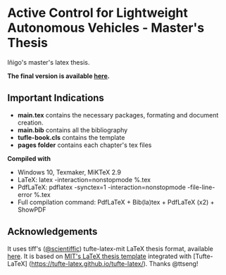 ﻿# Active Control for Lightweight Autonomous Vehicles - Master's Thesis
Iñigo's master's latex thesis.

**The final version is available [here](https://github.com/imartinezl/MIT-Media-Lab-latex-thesis/blob/master/main_backup.pdf).**

## Important Indications
-	**main.tex** contains the necessary packages, formating and document creation.
-	**main.bib** contains all the bibliography
-	**tufle-book.cls** contains the template
-	**pages folder** contains each chapter's tex files

**Compiled with**
-	Windows 10, Texmaker, MiKTeX 2.9
-	LaTeX: latex -interaction=nonstopmode %.tex
-	PdfLaTeX:  pdflatex -synctex=1 -interaction=nonstopmode -file-line-error %.tex
-	Full compilation command: PdfLaTeX + Bib(la)tex + PdfLaTeX (x2) + ShowPDF


## Acknowledgements
It uses tiff's ([@scientiffic](https://twitter.com/scientiffic)) tufte-latex-mit LaTeX thesis format, available [here](https://github.com/ttseng/tufte-latex-mit).  It is based on [MIT's LaTeX thesis template](http://web.mit.edu/thesis/tex/) integrated with [Tufte-LaTeX] (https://tufte-latex.github.io/tufte-latex/).  Thanks @ttseng!
